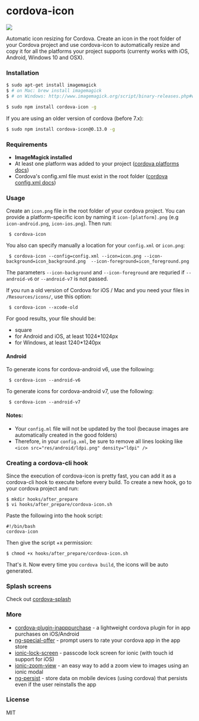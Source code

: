 # cordova-icon

<img src="cordova-icon-resize.png"/>

Automatic icon resizing for Cordova. Create an icon in the root folder of your Cordova project and use cordova-icon to automatically resize and copy it for all the platforms your project supports (currenty works with iOS, Android, Windows 10 and OSX).

### Installation

```bash
$ sudo apt-get install imagemagick
$ # on Mac: brew install imagemagick
$ # on Windows: http://www.imagemagick.org/script/binary-releases.php#windows (check "Legacy tools")

$ sudo npm install cordova-icon -g
```
If you are using an older version of cordova (before 7.x):

```bash
$ sudo npm install cordova-icon@0.13.0 -g
```

### Requirements

- **ImageMagick installed**
- At least one platform was added to your project ([cordova platforms docs](http://cordova.apache.org/docs/en/edge/guide_platforms_index.md.html#Platform%20Guides))
- Cordova's config.xml file must exist in the root folder ([cordova config.xml docs](http://cordova.apache.org/docs/en/edge/config_ref_index.md.html#The%20config.xml%20File))

### Usage

Create an `icon.png` file in the root folder of your cordova project.
You can provide a platform-specific icon by naming it `icon-[platform].png`
(e.g `icon-android.png`, `icon-ios.png`).
Then run:

     $ cordova-icon

You also can specify manually a location for your `config.xml` or `icon.png`:

     $ cordova-icon --config=config.xml --icon=icon.png --icon-background=icon_background.png  --icon-foreground=icon_foreground.png
 
The parameters `--icon-background` and `--icon-foreground` are requried if `--android-v6` or `--android-v7` is not passed.

If you run a old version of Cordova for iOS / Mac and you need your files in `/Resources/icons/`, use this option:

     $ cordova-icon --xcode-old

For good results, your file should be:

- square
- for Android and iOS, at least 1024\*1024px
- for Windows, at least 1240\*1240px

#### Android 

 To generate icons for cordova-android v6, use the following:
 
     $ cordova-icon --android-v6

 To generate icons for cordova-android v7, use the following:
 
     $ cordova-icon --android-v7

#### Notes:

- Your `config.ml` file will not be updated by the tool (because images are automatically created in the good folders)
- Therefore, in your `config.xml`, be sure to remove all lines looking like `<icon src="res/android/ldpi.png" density="ldpi" />`

### Creating a cordova-cli hook

Since the execution of cordova-icon is pretty fast, you can add it as a cordova-cli hook to execute before every build.
To create a new hook, go to your cordova project and run:

    $ mkdir hooks/after_prepare
    $ vi hooks/after_prepare/cordova-icon.sh

Paste the following into the hook script:

    #!/bin/bash
    cordova-icon

Then give the script +x permission:

    $ chmod +x hooks/after_prepare/cordova-icon.sh

That's it. Now every time you `cordova build`, the icons will be auto generated.

### Splash screens

Check out [cordova-splash](https://github.com/AlexDisler/cordova-splash)

### More

- [cordova-plugin-inapppurchase](https://github.com/AlexDisler/cordova-plugin-inapppurchase) - a lightweight cordova plugin for in app purchases on iOS/Android
- [ng-special-offer](https://github.com/AlexDisler/ng-special-offer) - prompt users to rate your cordova app in the app store
- [ionic-lock-screen](https://github.com/AlexDisler/ionic-lock-screen) - passcode lock screen for ionic (with touch id support for iOS)
- [ionic-zoom-view](https://github.com/AlexDisler/ionic-zoom-view) - an easy way to add a zoom view to images using an ionic modal
- [ng-persist](https://github.com/AlexDisler/ng-persist) - store data on mobile devices (using cordova) that persists even if the user reinstalls the app

### License

MIT
